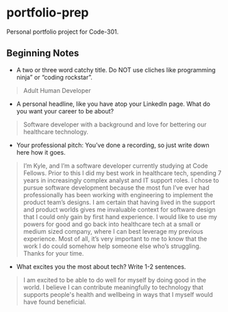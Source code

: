 # portfolio-prep
Personal portfolio project for Code-301.  

## Beginning Notes

- A two or three word catchy title. Do NOT use cliches like  programming ninja” or “coding rockstar”.

> Adult Human Developer

- A personal headline, like you have atop your LinkedIn page. What do you want your career to be about?

> Software developer with a background and love for bettering our healthcare technology.

- Your professional pitch: You’ve done a recording, so just write down here how it goes.

> I’m Kyle, and I’m a software developer currently studying at Code Fellows. Prior to this I did my best work in healthcare tech, spending 7 years in increasingly complex analyst and IT support roles. I chose to pursue software development because the most fun I’ve ever had professionally has been working with engineering to implement the product team’s designs. I am certain that having lived in the support and product worlds gives me invaluable context for software design that I could only gain by first hand experience. I would like to use my powers for good and go back into healthcare tech at a small or medium sized company, where I can best leverage my previous experience. Most of all, it’s very important to me to know that the work I do could somehow help someone else who’s struggling. Thanks for your time.

- What excites you the most about tech? Write 1-2 sentences.

> I am excited to be able to do well for myself by doing good in the world.  I believe I can contribute meaningfully to technology that supports people's health and wellbeing in ways that I myself would have found beneficial.

